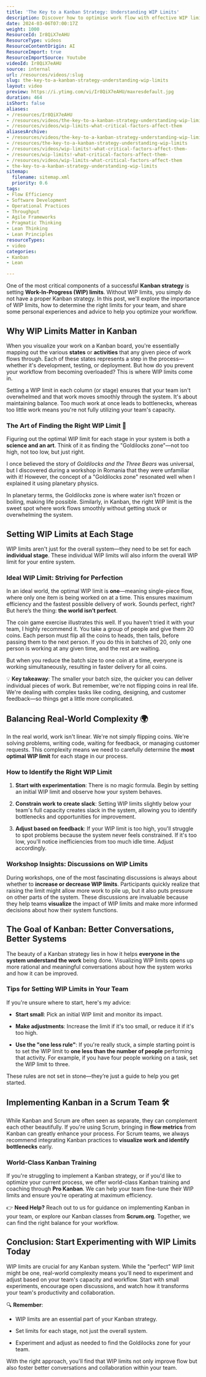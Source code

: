 ```yaml
---
title: 'The Key to a Kanban Strategy: Understanding WIP Limits'
description: Discover how to optimise work flow with effective WIP limits! Learn critical factors for establishing them as a Kanban strategist. Watch now!
date: 2024-03-06T07:00:17Z
weight: 1000
ResourceId: Ir8QiX7eAHU
ResourceType: videos
ResourceContentOrigin: AI
ResourceImport: true
ResourceImportSource: Youtube
videoId: Ir8QiX7eAHU
source: internal
url: /resources/videos/:slug
slug: the-key-to-a-kanban-strategy-understanding-wip-limits
layout: video
preview: https://i.ytimg.com/vi/Ir8QiX7eAHU/maxresdefault.jpg
duration: 464
isShort: false
aliases:
- /resources/Ir8QiX7eAHU
- /resources/videos/the-key-to-a-kanban-strategy-understanding-wip-limits
- /resources/videos/wip-limits-what-critical-factors-affect-them
aliasesArchive:
- /resources/videos/the-key-to-a-kanban-strategy-understanding-wip-limits
- /resources/the-key-to-a-kanban-strategy-understanding-wip-limits
- /resources/videos/wip-limits!-what-critical-factors-affect-them-
- /resources/wip-limits!-what-critical-factors-affect-them-
- /resources/videos/wip-limits-what-critical-factors-affect-them
- the-key-to-a-kanban-strategy-understanding-wip-limits
sitemap:
  filename: sitemap.xml
  priority: 0.6
tags:
- Flow Efficiency
- Software Development
- Operational Practices
- Throughput
- Agile Frameworks
- Pragmatic Thinking
- Lean Thinking
- Lean Principles
resourceTypes:
- video
categories:
- Kanban
- Lean

---
```

One of the most critical components of a successful **Kanban strategy** is setting **Work-In-Progress (WIP) limits**. Without WIP limits, you simply do not have a proper Kanban strategy. In this post, we'll explore the importance of WIP limits, how to determine the right limits for your team, and share some personal experiences and advice to help you optimize your workflow.

## **Why WIP Limits Matter in Kanban**

When you visualize your work on a Kanban board, you're essentially mapping out the various **states** or **activities** that any given piece of work flows through. Each of these states represents a step in the process—whether it's development, testing, or deployment. But how do you prevent your workflow from becoming overloaded? This is where WIP limits come in.

Setting a WIP limit in each column (or stage) ensures that your team isn't overwhelmed and that work moves smoothly through the system. It's about maintaining balance. Too much work at once leads to bottlenecks, whereas too little work means you're not fully utilizing your team's capacity.

### **The Art of Finding the Right WIP Limit** **🎨**

Figuring out the optimal WIP limit for each stage in your system is both a **science and an art**. Think of it as finding the "Goldilocks zone"—not too high, not too low, but just right.

I once believed the story of _Goldilocks and the Three Bears_ was universal, but I discovered during a workshop in Romania that they were unfamiliar with it! However, the concept of a "Goldilocks zone" resonated well when I explained it using planetary physics.

In planetary terms, the Goldilocks zone is where water isn't frozen or boiling, making life possible. Similarly, in Kanban, the right WIP limit is the sweet spot where work flows smoothly without getting stuck or overwhelming the system.

## **Setting WIP Limits at Each Stage**

WIP limits aren't just for the overall system—they need to be set for each **individual stage**. These individual WIP limits will also inform the overall WIP limit for your entire system.

### **Ideal WIP Limit: Striving for Perfection**

In an ideal world, the optimal WIP limit is **one**—meaning single-piece flow, where only one item is being worked on at a time. This ensures maximum efficiency and the fastest possible delivery of work. Sounds perfect, right? But here’s the thing: **the world isn’t perfect**.

The coin game exercise illustrates this well. If you haven’t tried it with your team, I highly recommend it. You take a group of people and give them 20 coins. Each person must flip all the coins to heads, then tails, before passing them to the next person. If you do this in batches of 20, only one person is working at any given time, and the rest are waiting.

But when you reduce the batch size to one coin at a time, everyone is working simultaneously, resulting in faster delivery for all coins.

💡 **Key takeaway**: The smaller your batch size, the quicker you can deliver individual pieces of work. But remember, we're not flipping coins in real life. We're dealing with complex tasks like coding, designing, and customer feedback—so things get a little more complicated.

## **Balancing Real-World Complexity** **🌍**

In the real world, work isn't linear. We're not simply flipping coins. We're solving problems, writing code, waiting for feedback, or managing customer requests. This complexity means we need to carefully determine the **most optimal WIP limit** for each stage in our process.

### **How to Identify the Right WIP Limit**

1. **Start with experimentation**: There is no magic formula. Begin by setting an initial WIP limit and observe how your system behaves.

3. **Constrain work to create slack**: Setting WIP limits slightly below your team's full capacity creates slack in the system, allowing you to identify bottlenecks and opportunities for improvement.

5. **Adjust based on feedback**: If your WIP limit is too high, you'll struggle to spot problems because the system never feels constrained. If it's too low, you'll notice inefficiencies from too much idle time. Adjust accordingly.

### **Workshop Insights: Discussions on WIP Limits**

During workshops, one of the most fascinating discussions is always about whether to **increase or decrease WIP limits**. Participants quickly realize that raising the limit might allow more work to pile up, but it also puts pressure on other parts of the system. These discussions are invaluable because they help teams **visualize** the impact of WIP limits and make more informed decisions about how their system functions.

## **The Goal of Kanban: Better Conversations, Better Systems**

The beauty of a Kanban strategy lies in how it helps **everyone in the system understand the work** being done. Visualizing WIP limits opens up more rational and meaningful conversations about how the system works and how it can be improved.

### **Tips for Setting WIP Limits in Your Team**

If you're unsure where to start, here's my advice:

- **Start small**: Pick an initial WIP limit and monitor its impact.

- **Make adjustments**: Increase the limit if it's too small, or reduce it if it's too high.

- **Use the "one less rule"**: If you're really stuck, a simple starting point is to set the WIP limit to **one less than the number of people** performing that activity. For example, if you have four people working on a task, set the WIP limit to three.

These rules are not set in stone—they’re just a guide to help you get started.

## **Implementing Kanban in a Scrum Team** **🛠️**

While Kanban and Scrum are often seen as separate, they can complement each other beautifully. If you're using Scrum, bringing in **flow metrics** from Kanban can greatly enhance your process. For Scrum teams, we always recommend integrating Kanban practices to **visualize work and identify bottlenecks** early.

### **World-Class Kanban Training**

If you're struggling to implement a Kanban strategy, or if you'd like to optimize your current process, we offer world-class Kanban training and coaching through **Pro Kanban**. We can help your team fine-tune their WIP limits and ensure you're operating at maximum efficiency.

👉 **Need Help?** Reach out to us for guidance on implementing Kanban in your team, or explore our Kanban classes from **Scrum.org**. Together, we can find the right balance for your workflow.

## **Conclusion: Start Experimenting with WIP Limits Today**

WIP limits are crucial for any Kanban system. While the "perfect" WIP limit might be one, real-world complexity means you'll need to experiment and adjust based on your team's capacity and workflow. Start with small experiments, encourage open discussions, and watch how it transforms your team's productivity and collaboration.

🔍 **Remember**:

- WIP limits are an essential part of your Kanban strategy.

- Set limits for each stage, not just the overall system.

- Experiment and adjust as needed to find the Goldilocks zone for your team.

With the right approach, you'll find that WIP limits not only improve flow but also foster better conversations and collaboration within your team.
